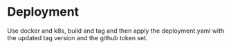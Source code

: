 # Deployment

Use docker and k8s, build and tag and then apply the deployment.yaml with the updated tag version and the github token set.